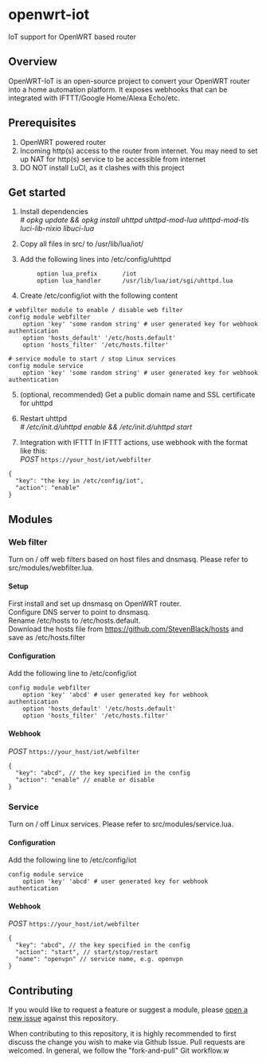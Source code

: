 # openwrt-iot
IoT support for OpenWRT based router

## Overview
OpenWRT-IoT is an open-source project to convert your OpenWRT router into a home automation platform. It exposes webhooks that can be integrated with IFTTT/Google Home/Alexa Echo/etc.

## Prerequisites
1. OpenWRT powered router
2. Incoming http(s) access to the router from internet. You may need to set up NAT for http(s) service to be accessible from internet
3. DO NOT install LuCI, as it clashes with this project

## Get started
1. Install dependencies  
*# opkg update && opkg install uhttpd uhttpd-mod-lua uhttpd-mod-tls luci-lib-nixio libuci-lua*

2. Copy all files in src/ to /usr/lib/lua/iot/

3. Add the following lines into /etc/config/uhttpd
```
        option lua_prefix       /iot
        option lua_handler      /usr/lib/lua/iot/sgi/uhttpd.lua
```

4. Create /etc/config/iot with the following content
```
# webfilter module to enable / disable web filter
config module webfilter
    option 'key' 'some random string' # user generated key for webhook authentication
    option 'hosts_default' '/etc/hosts.default'
    option 'hosts_filter' '/etc/hosts.filter'

# service module to start / stop Linux services
config module service
    option 'key' 'some random string' # user generated key for webhook authentication
```

5. (optional, recommended) Get a public domain name and SSL certificate for uhttpd

6. Restart uhttpd  
*# /etc/init.d/uhttpd enable && /etc/init.d/uhttpd start*

7. Integration with IFTTT
In IFTTT actions, use webhook with the format like this:  
*POST* `https://your_host/iot/webfilter`
```
{
  "key": "the key in /etc/config/iot",
  "action": "enable"
}
```

## Modules
### Web filter
Turn on / off web filters based on host files and dnsmasq. Please refer to src/modules/webfilter.lua.

#### Setup
First install and set up dnsmasq on OpenWRT router.  
Configure DNS server to point to dnsmasq.  
Rename /etc/hosts to /etc/hosts.default.  
Download the hosts file from https://github.com/StevenBlack/hosts and save as /etc/hosts.filter  

#### Configuration
Add the following line to /etc/config/iot
```
config module webfilter
    option 'key' 'abcd' # user generated key for webhook authentication
    option 'hosts_default' '/etc/hosts.default'
    option 'hosts_filter' '/etc/hosts.filter'
```

#### Webhook
*POST* `https://your_host/iot/webfilter`
```
{
  "key": "abcd", // the key specified in the config
  "action": "enable" // enable or disable
}
```

### Service
Turn on / off Linux services. Please refer to src/modules/service.lua.

#### Configuration
Add the following line to /etc/config/iot
```
config module service
    option 'key' 'abcd' # user generated key for webhook authentication
```

#### Webhook
*POST* `https://your_host/iot/webfilter`
```
{
  "key": "abcd", // the key specified in the config
  "action": "start", // start/stop/restart
  "name": "openvpn" // service name, e.g. openvpn
}
```

## Contributing
If you would like to request a feature or suggest a module, please [open a new issue](https://github.com/z-george-ma/openwrt-iot/issues/new) against this repository.

When contributing to this repository, it is highly recommended to first discuss the change you wish to make via Github Issue. Pull requests are welcomed. In general, we follow the "fork-and-pull" Git workflow.w
